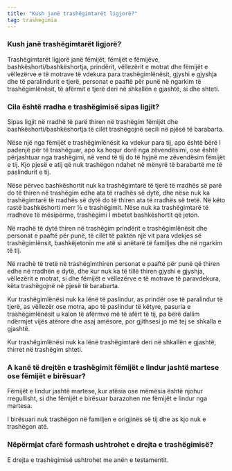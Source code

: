 ```yaml
---
title: "Kush janë trashëgimtarët ligjorë?"
tag: trashegimia
---
```



### Kush janë trashëgimtarët ligjorë?

Trashëgimtarët ligjorë janë fëmijët, fëmijët e fëmijëve, bashkëshorti/bashkëshortja, prindërit, vëllezërit e motrat dhe fëmijët e vëllezërve e të motrave të vdekura para trashëgimlënësit, gjyshi e gjyshja dhe të paralindurit e tjerë, personat e paaftë për punë në ngarkim të trashëgimlënësit, të afërmit e tjerë deri në shkallën e gjashtë, si dhe shteti.

### Cila është rradha e trashëgimisë sipas ligjit?

Sipas ligjit në rradhë të parë thiren në trashëgim fëmijët dhe bashkëshorti/bashkëshortja të cilët trashëgojnë secili në pjësë të barabarta.

Nëse një nga fëmijët e trashëgimlënësit ka vdekur para tij, apo është bërë I padenjë për të trashëguar, apo ka hequr dorë nga zëvendësimi, ose është përjashtuar nga trashëgimi, në vend të tij do të hyjnë me zëvendësim fëmijët e tij. Kjo pjesë e atij që nuk trashëgon ndahet në mënyrë të barabartë me të paslindurit e tij.

Nëse përvec bashkëshortit nuk ka trashëgimtarë të tjerë të rradhës së parë do të thiren në trashëgim edhe ata të rradhës së dytë, dhe nëse nuk ka trashëgimtarë të rradhës së dytë do të thiren ata të rradhës së tretë. Në këto rastë bashkëshorti merr ½ e trashëgimit. Nëse nuk ka trashëgimtarë të rradheve të mësipërme, trashëgimi I mbetet bashkëshortit që jeton.

Në rradhë të dytë thiren në trashëgim prindërit e trashëgimlënësit dhe personat e paaftë për punë, të cilët të paktën një vit para vdekjes së trashëgimlënsit, bashkëjetonin me atë si anëtarë të familjes dhe në ngarkim të tij.

Në rradhë të tretë në trashëgimthiren personat e paaftë për punë që thiren edhe në rradhën e dytë, dhe kur nuk ka të tillë thiren gjyshi e gjyshja, vëllezërit e motrat, si dhe fëmijët e vëllezërve e të motrave të paravdekura, këta trashëgojnë në pjesë të barabarta.

Kur trashëgimlënësi nuk ka lënë të paslindur, as prindër ose të paralindur të tjerë, as vëllezër ose motra, apo të paslindur të këtyre, pasuria e trashëgimlënësit u kalon të afërmve më të afërt të tij, pa bërë dallim ndërmjet vijës atërore dhe asaj amësore, por gjithsesi jo më tej se shkalla e gjashtë.

Kur trashëgimlënësi nuk ka lënë trashëgimtarë deri në shkallën e gjashtë, thirret në trashëgim shteti.

### A kanë të drejtën e trashëgimit fëmijët e lindur jashtë martese ose fëmijët e birësuar?

Fëmijët e lindur jashtë martese, kur atësia ose mëmësia është njohur rregullisht, si dhe fëmijët e birësuar barazohen me fëmijët e lindur nga martesa. 

I birësuari nuk trashëgon në familjen e origjinës së tij dhe as kjo nuk e trashëgon atë.

###	Nëpërmjat cfarë formash ushtrohet e drejta e trashëgimisë?

E drejta e trashëgimisë ushtrohet me anën e testamentit.
